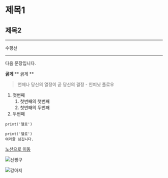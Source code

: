# 제목1
## 제목2

---
수평선
***

다음 문장입니다.

**굵게**
** 굵게 **

> 언제나 당신의 열정이 곧 당신의 결정 - 인피닛 플로우

1. 첫번째
   1. 첫번째의 첫번째
   2. 첫번째의 두번째
2. 두번째

`print('헬로')`

```
print('헬로')
여러줄 넘깁니다.
```

[노션으로 이동](https://naver.com)

![신짱구](https://imgur.com/zT4Q860)

![강아지](https://i.imgur.com/jW8bbFf.png)
